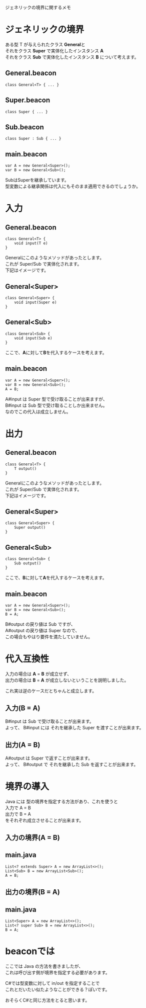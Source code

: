 ジェネリックの境界に関するメモ

# ジェネリックの境界
ある型 T が与えられたクラス **General**と  
それをクラス **Super** で実体化したインスタンス **A**  
それをクラス **Sub** で実体化したインスタンス **B** について考えます。

General.beacon
--
    class General<T> { ... }

Super.beacon
--
    class Super { ... }

Sub.beacon
--
    class Super : Sub { ... }

main.beacon
--
    var A = new General<Super>();
    var B = new General<Sub>();

SubはSuperを継承しています。  
型変数による継承関係は代入にもそのまま適用できるのでしょうか。

# 入力
General.beacon
--
    class General<T> {
        void input(T e)
    }

Generalにこのようなメソッドがあったとします。  
これが Super/Sub で実体化されます。  
下記はイメージです。

General\<Super>
--
    class General<Super> {
        void input(Super e)
    }

General\<Sub>
--
    class General<Sub> {
        void input(Sub e)
    }

ここで、**A**に対して**B**を代入するケースを考えます。  

main.beacon
--
    var A = new General<Super>();
    var B = new General<Sub>();
    A = B;

A#input は Super 型で受け取ることが出来ますが、  
B#input は Sub 型で受け取ることしか出来ません。  
なのでこの代入は成立しません。  

# 出力
General.beacon
--
    class General<T> {
        T output()
    }

Generalにこのようなメソッドがあったとします。  
これが Super/Sub で実体化されます。  
下記はイメージです。

General\<Super>
--
    class General<Super> {
        Super output()
    }

General\<Sub>
--
    class General<Sub> {
        Sub output()
    }

ここで、**B**に対して**A**を代入するケースを考えます。  

main.beacon
--
    var A = new General<Super>();
    var B = new General<Sub>();
    B = A;

B#output の戻り値は Sub ですが、  
A#output の戻り値は Super なので、  
この場合もやはり要件を満たしていません。

# 代入互換性
入力の場合は **A** = **B** が成立せず、   
出力の場合は **B** = **A** が成立しないということを説明しました。  
  
これ実は逆のケースだとちゃんと成立します。
## 入力(B = A)
B#input は Sub で受け取ることが出来ます。  
よって、 B#input には それを継承した Super を渡すことが出来ます。

## 出力(A = B)
A#output は Super で返すことが出来ます。  
よって、 B#output で それを継承した Sub を返すことが出来ます。

# 境界の導入
Java には 型の境界を指定する方法があり、これを使うと  
入力で A = B  
出力で B = A  
をそれぞれ成立させることが出来ます。

## 入力の境界(A = B)
main.java
--
    List<? extends Super> A = new ArrayList<>();
	List<Sub> B = new ArrayList<Sub>();
	A = B;

## 出力の境界(B = A)
main.java
--
    List<Super> A = new ArrayList<>();
	List<? super Sub> B = new ArrayList<>();
	B = A;

# beaconでは
ここでは Java の方法を書きましたが、  
これは呼び出す側が境界を指定する必要があります。  
      
C#では型変数に対して in/out を指定することで  
これとだいたい似たようなことができる？ぽいです。

おそらくC#と同じ方法をとると思います。
